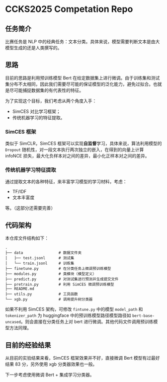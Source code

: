 # CCKS2025 Competation Repo

## 任务简介

比赛任务是 NLP 中的经典任务：文本分类。具体来说，模型需要判断文本是由大模型生成的还是人类撰写的。

## 思路

目前的思路是利用预训练模型 Bert 在给定数据集上进行微调。由于训练集和测试集分布不太相同，因此我们需要尽可能的保证模型的泛化能力，避免过拟合。也就是尽可能捕捉数据集的有代表性的特征。

为了实现这个目标，我们考虑从两个角度入手：

- SimCES 对比学习框架；
- 传统机器学习的特征提取。

### SimCES 框架

类似于 SimCLR，SimCES 框架可以实现**自监督**学习，具体来说，算法利用模型的 `Dropout` 随机性，对一段文本执行两次独立的嵌入，在得到的向量上计算 infoNCE 损失，最大化负样本对之间的差异，最小化正样本对之间的差异。

### 传统机器学习特征提取

通过提取文本的各种特征，来丰富学习模型的学习材料，考虑：

- TF/IDF
- 文本丰富度

等。（这部分还需要完善）

## 代码架构

本仓库文件结构如下：
```
.
├── data                # 数据文件夹
│   ├── test.jsonl      # 测试集
│   └── train.jsonl     # 训练集
├── finetune.py         # 在分类任务上微调预训练模型
├── modules.py          # 类模块（模型定义）
├── predict.py          # 对测试集进行预测并生成提交文件
├── pretrain.py         # 利用 SimCES 微调预训练模型
├── README.md
├── utils.py            # 工具函数
└── xgb.py              # 调用提升树分类器
```
如果不利用 SimCES 架构，可修改 `fintune.py` 中的模型 `model_path` 和 `tokenizer_path` 为 huggingface 中的预训练模型路径模型路径如 `bert-base-uncased`。则会直接在分类任务上对 bert 进行微调。其他代码文件调用预训练模型方法同理。

## 目前的经验结果

从目前的实验结果来看，SimCES 框架效果并不好，直接微调 Bert 模型有过最好结果 83 分，另外使用 xgb 分类器效果也一般。

下一步考虑使用微调 Bert + 集成学习分类器。
